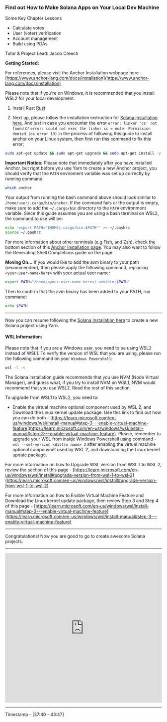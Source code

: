 <h3>Find out How to Make Solana Apps on Your Local Dev Machine</h3>

Some Key Chapter Lessons

- Calculate votes
- User (voter) verification
- Account management
- Build using PDAs

Tutor & Project Lead: Jacob Creech

<b>Getting Started:</b>

For references, please visit the Anchor Installation webpage here - [https://www.anchor-lang.com/docs/installation](https://www.anchor-lang.com/docs/installation)

Please note that if you're on Windows, it is recommended that you install WSL2 for your local development.

1. Install Rust [Rust](https://www.rust-lang.org/tools/install)

2. Next up, please follow the installation instruction for [Solana Installation here](https://solana.com/docs/intro/installation). And just in case you encounter the error `error: linker 'cc' not found` or `error: could not exec the linker cc = note: Permission denied (os error 13)` in the process of following this guide to install anchor on your Linux system, then first run this command to fix this error;

```bash
sudo apt-get update && sudo apt-get upgrade && sudo apt-get install -y pkg-config build-essential libudev-dev libssl-dev
```

<b>Important Notice:</b>
Please note that immediately after you have installed Anchor, but right before you use Yarn to create a new Anchor project, you should verify that the `PATH` enviroment variable was set up correctly by running command

```bash
which anchor
```

Your output from running the bash command above should look similar to `/home/user/.cargo/bin/anchor`. If the command fails or the output is empty, make sure to add the `~/.cargo/bin` directory to the `PATH` environment variable. Since this guide assumes you are using a bash terminal on WSL2, the command to use will be:

```bash
echo 'export PATH="$HOME/.cargo/bin:$PATH"' >> ~/.bashrc
source ~/.bashrc
```

For more information about other terminals (e.g Fish, and Zsh), check the bottom section of this [Anchor Installation page](https://www.anchor-lang.com/docs/installation). You may also want to follow the Generating Shell Completions guide on the page.

<b>Moving On...</b>
If you would like to add the avm binary to your path (recommended), then please apply the following command, replacing `<your-user-name-here>` with your actual user name:

```bash
export PATH="/home/<your-user-name-here>/.avm/bin:$PATH"
```

Then to confirm that the avm binary has been added to your PATH, run command:

```bash
echo $PATH
```

---

Now you can resume following the [Solana Installation here](https://solana.com/docs/intro/installation) to create a new Solana project using Yarn.

<h4>WSL Information:</h4>

Please note that if you are a Windows user, you need to be using WSL2 instead of WSL1. To verify the version of WSL that you are using, please run the following command on your `Windows Powershell`:

```bash
wsl -l -v
```

The Solana installation guide recommends that you use NVM (Node Virtual Manager), and guess what, if you try to install NVM on WSL1, NVM would recommend that you use WSL2. Read the rest of this section

To upgrade from WSL1 to WSL2, you need to:

- Enable the virtual machine optional component used by WSL 2, and Download the Linux kernel update package. Use this link to find out how you can do both - [https://learn.microsoft.com/en-us/windows/wsl/install-manual#step-3---enable-virtual-machine-feature](https://learn.microsoft.com/en-us/windows/wsl/install-manual#step-3---enable-virtual-machine-feature). Please, remember to upgrade your WSL from inside Windows Powershell using command - `wsl --set-version <distro name> 2` after enabling the virtual machine optional componsnet used by WSL 2, and downloading the Linux kernel update package.

For more information on how to Upgrade WSL version from WSL 1 to WSL 2, review the section of this page - [https://learn.microsoft.com/en-us/windows/wsl/install#upgrade-version-from-wsl-1-to-wsl-2](https://learn.microsoft.com/en-us/windows/wsl/install#upgrade-version-from-wsl-1-to-wsl-2)

For more information on how to Enable Virtual Machine Feature and Download the Linux kernel update package, then review Step 3 and Step 4 of this page - [https://learn.microsoft.com/en-us/windows/wsl/install-manual#step-3---enable-virtual-machine-feature](https://learn.microsoft.com/en-us/windows/wsl/install-manual#step-3---enable-virtual-machine-feature)

<!--<h4>Hold On..</h4>

Provided that you have been following the installation guide here - [https://solana.com/docs/intro/installation](https://solana.com/docs/intro/installation), please note that you don't have any need to run command `$ anchor build` just yet. You also do not yet need to follow the remainder of the installation guide, specifically the section on [Solana CLI Basics](https://solana.com/docs/intro/installation#solana-cli-basics). Why? You see, Solana has `Testnet`, `Devnet`, and `Mainnet` and this course starts out with just the `Testnet`, but the Solana CLI Basics section of the Solana Installation guide would get you configurations for Solana `Mainnet` for your machine. Right now you only need to deal with Solana `Testnet`. No worries we'll come around to start dealing with the `Devnet` and `Mainnet` sooner or later as you work your way through the bootcamp.-->

---

Congratulations! Now you are good to go to create awesome Solana projects.

---

<iframe src="https://solana.com/docs/intro/installation" frameborder="0" style="width: 100%; min-height: 480px;"></iframe>

---

Timestamp - [37:40 - 43:47]

